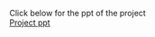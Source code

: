 Click below for the ppt of the project <br>
<a href="https://www.canva.com/design/DAGdJQDSi58/-bj917APFvRUkbZue8gwbw/edit?utm_content=DAGdJQDSi58&utm_campaign=designshare&utm_medium=link2&utm_source=sharebutton:">Project ppt</a>
